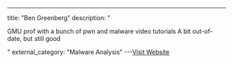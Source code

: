 ---
title: "Ben Greenberg"
description: "

GMU prof with a bunch of pwn and malware video tutorials
A bit out-of-date, but still good

"
external_category: "Malware Analysis"
---[Visit Website](https://www.youtube.com/channel/UCsNzKjRToTA2G0lR8FiduWQ)

